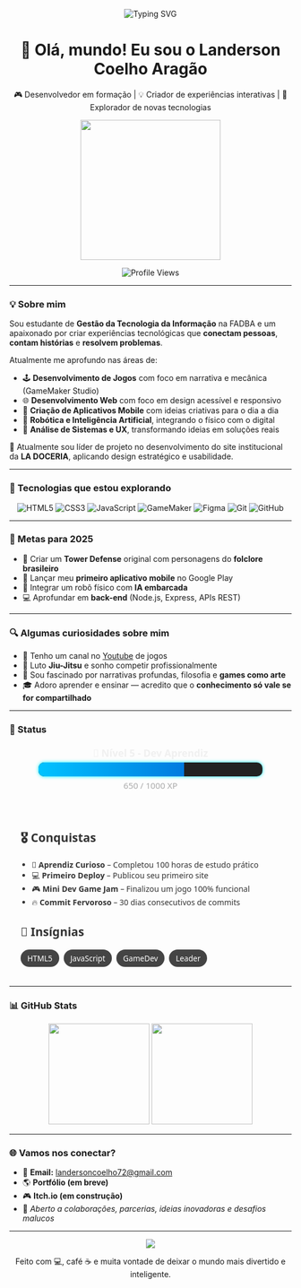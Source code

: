 <!-- Animação SVG no topo -->
<p align="center">
  <img src="https://readme-typing-svg.demolab.com?font=Fira+Code&size=28&pause=1000&center=true&vCenter=true&width=435&lines=Ol%C3%A1%2C+eu+sou+o+Landerson+Coelho+Arag%C3%A3o!;Dev+em+evolu%C3%A7%C3%A3o+constante...;Criador+de+jogos+e+experi%C3%AAncias+interativas." alt="Typing SVG" />
</p>

<h1 align="center">👋 Olá, mundo! Eu sou o <strong>Landerson Coelho Aragão</strong></h1>

<p align="center">
🎮 Desenvolvedor em formação | 💡 Criador de experiências interativas | 🔭 Explorador de novas tecnologias
</p>

<p align="center">
  <img src="https://media.giphy.com/media/3o7TKtnuHOHHUjR38Y/giphy.gif" width="250"/>
</p>

<p align="center">
  <!-- Badge de visitas -->
  <img src="https://komarev.com/ghpvc/?username=Lander-ZZ&label=Visualiza%C3%A7%C3%B5es+no+perfil&color=0e75b6&style=flat" alt="Profile Views" />
</p>

---

### 💡 Sobre mim

Sou estudante de **Gestão da Tecnologia da Informação** na FADBA e um apaixonado por criar experiências tecnológicas que **conectam pessoas**, **contam histórias** e **resolvem problemas**.  

Atualmente me aprofundo nas áreas de:

- 🕹 **Desenvolvimento de Jogos** com foco em narrativa e mecânica (GameMaker Studio)
- 🌐 **Desenvolvimento Web** com foco em design acessível e responsivo
- 📱 **Criação de Aplicativos Mobile** com ideias criativas para o dia a dia
- 🤖 **Robótica e Inteligência Artificial**, integrando o físico com o digital
- 📑 **Análise de Sistemas e UX**, transformando ideias em soluções reais

💼 Atualmente sou líder de projeto no desenvolvimento do site institucional da **LA DOCERIA**, aplicando design estratégico e usabilidade.

---

### 🚀 Tecnologias que estou explorando

<div align="center">

![HTML5](https://img.shields.io/badge/HTML5-E34F26?style=for-the-badge&logo=html5&logoColor=fff)
![CSS3](https://img.shields.io/badge/CSS3-1572B6?style=for-the-badge&logo=css3&logoColor=fff)
![JavaScript](https://img.shields.io/badge/JavaScript-F7DF1E?style=for-the-badge&logo=javascript&logoColor=000)
![GameMaker](https://img.shields.io/badge/GameMaker-000000?style=for-the-badge&logo=gamemaker&logoColor=fff)
![Figma](https://img.shields.io/badge/Figma-F24E1E?style=for-the-badge&logo=figma&logoColor=fff)
![Git](https://img.shields.io/badge/Git-F05032?style=for-the-badge&logo=git&logoColor=fff)
![GitHub](https://img.shields.io/badge/GitHub-181717?style=for-the-badge&logo=github&logoColor=fff)

</div>

---

### 🎯 Metas para 2025

- 🚀 Criar um **Tower Defense** original com personagens do **folclore brasileiro**
- 📲 Lançar meu **primeiro aplicativo mobile** no Google Play
- 🤖 Integrar um robô físico com **IA embarcada**
- 💻 Aprofundar em **back-end** (Node.js, Express, APIs REST)

---

### 🔍 Algumas curiosidades sobre mim

- 🎤 Tenho um canal no [Youtube](https://www.youtube.com/@Lander_ZZ) de jogos 
- 🥋 Luto **Jiu-Jitsu** e sonho competir profissionalmente
- 🧠 Sou fascinado por narrativas profundas, filosofia e **games como arte**
- 🎓 Adoro aprender e ensinar — acredito que o **conhecimento só vale se for compartilhado**

---

### 🧙 Status
<div class="xp-container">
  <div class="xp-label">🧠 Nível 5 - Dev Aprendiz</div>
  <div class="xp-bar">
    <div class="xp-fill" style="width: 65%;"></div>
  </div>
  <div class="xp-value">650 / 1000 XP</div>
</div>

<style>
.xp-container {
  width: 90%;
  max-width: 400px;
  margin: 20px auto;
  font-family: 'Segoe UI', Tahoma, Geneva, Verdana, sans-serif;
  text-align: center;
  color: #f0f0f0;
}

.xp-label {
  font-weight: bold;
  margin-bottom: 5px;
  font-size: 1.1rem;
}

.xp-bar {
  width: 100%;
  height: 25px;
  background-color: #222;
  border-radius: 10px;
  overflow: hidden;
  box-shadow: 0 0 6px #00f3ff;
  position: relative;
}

.xp-fill {
  height: 100%;
  background: linear-gradient(90deg, #00c3ff, #007adf);
  transition: width 0.8s ease-in-out;
}

.xp-value {
  margin-top: 6px;
  font-size: 0.95rem;
  color: #aaa;
}
</style>

<div class="achievements">
  <h2>🎖️ Conquistas</h2>
  <ul>
    <li>🧠 <strong>Aprendiz Curioso</strong> – Completou 100 horas de estudo prático</li>
    <li>💻 <strong>Primeiro Deploy</strong> – Publicou seu primeiro site</li>
    <li>🎮 <strong>Mini Dev Game Jam</strong> – Finalizou um jogo 100% funcional</li>
    <li>🔥 <strong>Commit Fervoroso</strong> – 30 dias consecutivos de commits</li>
  </ul>

  <h2>🧩 Insígnias</h2>
  <div class="badges">
    <span class="badge">HTML5</span>
    <span class="badge">JavaScript</span>
    <span class="badge">GameDev</span>
    <span class="badge">Leader</span>
  </div>
</div>

<style>
.achievements {
  max-width: 500px;
  margin: auto;
  padding: 20px;
  font-family: 'Segoe UI', sans-serif;
  color: #333;
}

.achievements ul {
  padding-left: 20px;
}

.badges {
  margin-top: 10px;
  display: flex;
  flex-wrap: wrap;
  gap: 8px;
}

.badge {
  background-color: #444;
  color: #fff;
  padding: 6px 12px;
  border-radius: 20px;
  font-size: 0.85rem;
  transition: transform 0.2s ease;
}

.badge:hover {
  transform: scale(1.1);
  background-color: #007adf;
}
</style>

---

### 📊 GitHub Stats

<div align="center">

<img height="180em" src="https://github-readme-stats.vercel.app/api?username=Lander-ZZ&show_icons=true&theme=radical&count_private=true&hide_border=true" />
<img height="180em" src="https://github-readme-stats.vercel.app/api/top-langs/?username=Lander-ZZ&layout=compact&theme=radical&hide_border=true" />

</div>

---

### 🌐 Vamos nos conectar?

- 📧 **Email:** [landersoncoelho72@gmail.com](mailto:landersoncoelho72@gmail.com)  
- 🌎 **Portfólio (em breve)**  
- 🎮 **Itch.io (em construção)**  
- 🤝 *Aberto a colaborações, parcerias, ideias inovadoras e desafios malucos*

---

<p align="center">
<img src="https://readme-typing-svg.demolab.com/?lines=Transformando+ideias+em+realidade...;Tecnologia+com+prop%C3%B3sito.;Jogos+que+conectam.;Desenvolvedor+em+evolu%C3%A7%C3%A3o.&center=true&width=440&height=45" />
</p>

<p align="center">
Feito com 💻, café ☕ e muita vontade de deixar o mundo mais divertido e inteligente.
</p>

